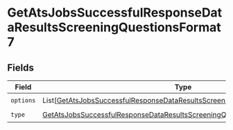 # GetAtsJobsSuccessfulResponseDataResultsScreeningQuestionsFormat7


## Fields

| Field                                                                                                                                                                           | Type                                                                                                                                                                            | Required                                                                                                                                                                        | Description                                                                                                                                                                     |
| ------------------------------------------------------------------------------------------------------------------------------------------------------------------------------- | ------------------------------------------------------------------------------------------------------------------------------------------------------------------------------- | ------------------------------------------------------------------------------------------------------------------------------------------------------------------------------- | ------------------------------------------------------------------------------------------------------------------------------------------------------------------------------- |
| `options`                                                                                                                                                                       | List[[GetAtsJobsSuccessfulResponseDataResultsScreeningQuestionsFormat7Options](../../models/shared/getatsjobssuccessfulresponsedataresultsscreeningquestionsformat7options.md)] | :heavy_check_mark:                                                                                                                                                              | N/A                                                                                                                                                                             |
| `type`                                                                                                                                                                          | [GetAtsJobsSuccessfulResponseDataResultsScreeningQuestionsFormat7Type](../../models/shared/getatsjobssuccessfulresponsedataresultsscreeningquestionsformat7type.md)             | :heavy_check_mark:                                                                                                                                                              | N/A                                                                                                                                                                             |